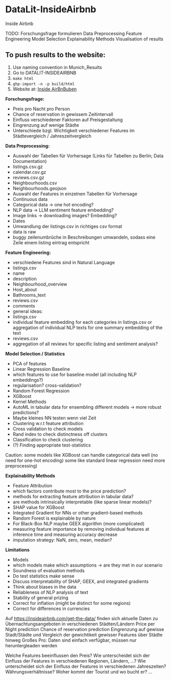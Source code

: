 # DataLit-InsideAirbnb

Inside Airbnb

TODO:
Forschungsfrage formulieren
Data Preprocessing
Feature Engineering
Model Selection
Explainability Methods
Visualisation of results

## To push results to the website:
1. Use naming convention in Munich_Results
2. Go to DATALIT-INSIDEAIRBNB
3. `make html`
4. `ghp-import -n -p build/html`
5. Website at: [Inside AirBnBuben](https://georgtirp.github.io/DataLit-InsideAirbnb/Results.html#xgboost-regressor-linearregression)


$\textbf{Forschungsfrage:}$

- Preis pro Nacht pro Person
- Chance of reservation in gewissem Zeitintervall
- Einfluss verschiedener Faktoren auf Preisgestaltung
- Eingrenzung auf wenige Städte
- Unterschiede bzgl. Wichtigkeit verschiedener Features im Städtevergleich / Jahreszeitvergleich


$\textbf{Data Preprocessing:}$
- Auswahl der Tabellen für Vorhersage (Links für Tabellen zu Berlin; Data Documentation)
- listings.csv.gz 
- calendar.csv.gz
- reviews.csv.gz
- Neighbourhoods.csv
- Neighbourhoods.geojson
- Auswahl der Features in einzelnen Tabellen für Vorhersage
- Continuous data
- Categorical data → one hot encoding?
- NLP data → LLM sentiment feature embedding?
- Image links → downloading images? Embedding?
- Dates 
- Umwandlung der listings.csv in richtiges csv format
- data is raw
- buggy zeilenumbrüche in Beschreibungen
  umwandeln, sodass eine Zeile einem listing eintrag entspricht



$\textbf{Feature Engineering:}$
- verschiedene Features sind in Natural Language
- listings.csv
- name
- description
- Neighbourhood_overview
- Host_about
- Bathrooms_text
- reviews.csv
- comments
- general ideas:
- listings.csv
- individual feature embedding for each categories in listings.csv or
  aggregation of individual NLP texts for one summary embedding of the text
- reviews.csv
- aggregation of all reviews for specific listing and sentiment analysis?


$\textbf{Model Selection / Statistics}$
- PCA of features
- Linear Regression Baseline
- which features to use for baseline model (all including NLP embeddings?)
- regularisation? cross-validation?
- Random Forest Regression
- XGBoost
- Kernel Methods
- AutoML in tabular data for ensembling different models → more robust predictions?
- Maybe kleines NN testen wenn viel Zeit
- Clustering w.r.t feature attribution
- Cross validation to check models
- Rand index to check distinctness off clusters
- Classification to check clustering
- (?) Finding appropriate test-statistics


Caution: some models like XGBoost can handle categorical data well (no need for one-hot encoding) some like standard linear regression need more preprocessing)


$\textbf{Explainability Methods}$
- Feature Attribution
- which factors contribute most to the price prediction?
- methods for extracting feature attribution in tabular data?
- are methods intrinsically interpretable (like sparse linear models)?
- SHAP value for XGBoost
- Integrated Gradient for NNs or other gradient-based methods
- Random Forest is explainable by nature
- For Black-Box NLP maybe GEEX algorithm (more complicated)
- measuring feature importance by removing individual features at inference time and measuring accuracy decrease
- imputation strategy: NaN, zero, mean, median?


$\textbf{Limitations}$
- Models
- which models make which assumptions → are they met in our scenario
- Soundness of evaluation methods
- Do test statistics make sense
- Discuss interpretability of SHAP, GEEX, and integrated gradients
- Think about biases in the data
- Reliableness of NLP analysis of text
- Stability of general prizing
- Correct for inflation (might be distinct for some regions)
- Correct for differences in currencies




Auf https://insideairbnb.com/get-the-data/ finden sich aktuelle Daten zu Übernachtungsangeboten in verschiedenen Städten/Ländern
Price per Night prediction
Chance of reservation prediction
Eingrenzung auf gewisse Stadt/Städte und Vergleich der gewichtikeit gewisser Features über Städte hinweg
Großes Pro: Daten sind einfach verfügbar, müssen nur heruntergleaden werden

Welche Features beeinflussen den Preis?
Wie unterscheidet sich der Einfluss der Features in verschiedenen Regionen, Ländern, …?
Wie unterscheidet sich der Einfluss der Features in verschiedenen Jahreszeiten?
Währungsverhältnisse? Woher kommt der Tourist und wo bucht er?
…







